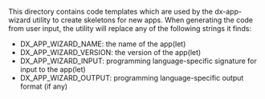 This directory contains code templates which are used by the
dx-app-wizard utility to create skeletons for new apps.  When
generating the code from user input, the utility will replace any of
the following strings it finds:

- DX_APP_WIZARD_NAME: the name of the app(let)
- DX_APP_WIZARD_VERSION: the version of the app(let)
- DX_APP_WIZARD_INPUT: programming language-specific signature for input to the app(let)
- DX_APP_WIZARD_OUTPUT: programming language-specific output format (if any)
